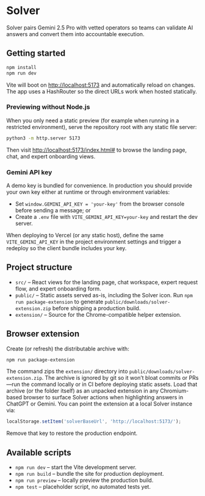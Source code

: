 # Solver

Solver pairs Gemini 2.5 Pro with vetted operators so teams can validate AI answers and convert them into accountable
execution.

## Getting started

```bash
npm install
npm run dev
```

Vite will boot on [http://localhost:5173](http://localhost:5173) and automatically reload on changes. The app uses a
HashRouter so the direct URLs work when hosted statically.

### Previewing without Node.js

When you only need a static preview (for example when running in a restricted environment), serve the repository root
with any static file server:

```bash
python3 -m http.server 5173
```

Then visit [http://localhost:5173/index.html#](http://localhost:5173/index.html#) to browse the landing page, chat, and
expert onboarding views.

### Gemini API key

A demo key is bundled for convenience. In production you should provide your own key either at runtime or through
environment variables:

- Set `window.GEMINI_API_KEY = 'your-key'` from the browser console before sending a message; or
- Create a `.env` file with `VITE_GEMINI_API_KEY=your-key` and restart the dev server.

When deploying to Vercel (or any static host), define the same `VITE_GEMINI_API_KEY` in the project environment
settings and trigger a redeploy so the client bundle includes your key.

## Project structure

- `src/` – React views for the landing page, chat workspace, expert request flow, and expert onboarding form.
- `public/` – Static assets served as-is, including the Solver icon. Run `npm run package-extension` to generate
  `public/downloads/solver-extension.zip` before shipping a production build.
- `extension/` – Source for the Chrome-compatible helper extension.

## Browser extension

Create (or refresh) the distributable archive with:

```bash
npm run package-extension
```

The command zips the `extension/` directory into `public/downloads/solver-extension.zip`. The archive is ignored by
git so it won’t bloat commits or PRs—run the command locally or in CI before deploying static assets. Load that archive
(or the folder itself) as an unpacked extension in any Chromium-based browser to surface Solver actions when
highlighting answers in ChatGPT or Gemini. You can point the extension at a local Solver instance via:

```js
localStorage.setItem('solverBaseUrl', 'http://localhost:5173/');
```

Remove that key to restore the production endpoint.

## Available scripts

- `npm run dev` – start the Vite development server.
- `npm run build` – bundle the site for production deployment.
- `npm run preview` – locally preview the production build.
- `npm test` – placeholder script, no automated tests yet.
